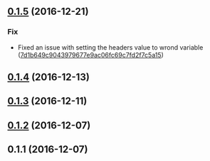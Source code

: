 <a name="0.1.5"></a>
## [0.1.5](https://github.com/advanced-rest-client/raml-request-headers-editor/compare/0.1.4...v0.1.5) (2016-12-21)


### Fix

* Fixed an issue with setting the headers value to wrond variable ([7d1b649c9043979677e9ac06fc69c7fd2f7c5a15](https://github.com/advanced-rest-client/raml-request-headers-editor/commit/7d1b649c9043979677e9ac06fc69c7fd2f7c5a15))



<a name="0.1.4"></a>
## [0.1.4](https://github.com/advanced-rest-client/raml-request-headers-editor/compare/0.1.3...v0.1.4) (2016-12-13)




<a name="0.1.3"></a>
## [0.1.3](https://github.com/advanced-rest-client/raml-request-headers-editor/compare/0.1.2...v0.1.3) (2016-12-11)




<a name="0.1.2"></a>
## [0.1.2](https://github.com/advanced-rest-client/raml-request-headers-editor/compare/0.1.1...v0.1.2) (2016-12-07)




<a name="0.1.1"></a>
## 0.1.1 (2016-12-07)




